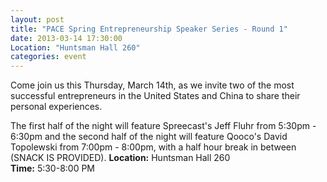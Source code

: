 ```yaml
---
layout: post
title: "PACE Spring Entrepreneurship Speaker Series - Round 1"
date: 2013-03-14 17:30:00
Location: "Huntsman Hall 260"
categories: event
---
```

Come join us this Thursday, March 14th, as we invite two of the most successful entrepreneurs in the United States and China to share their personal experiences. 

The first half of the night will feature Spreecast's Jeff Fluhr from 5:30pm - 6:30pm and the second half of the night will feature Qooco's David Topolewski from 7:00pm - 8:00pm, with a half hour break in between (SNACK IS PROVIDED). 
**Location:** Huntsman Hall 260 <br />
**Time:** 5:30-8:00 PM
